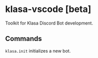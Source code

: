 # klasa-vscode [beta]

Toolkit for Klasa Discord Bot development.

## Commands

`klasa.init` initializes a new bot.